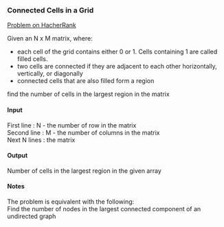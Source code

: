 ### Connected Cells in a Grid

[Problem on HacherRank](https://www.hackerrank.com/challenges/connected-cell-in-a-grid)

Given an N x M matrix, where:
- each cell of the grid contains either 0 or 1. Cells containing 1 are called filled cells.
- two cells are connected if they are adjacent to each other horizontally, vertically, or diagonally
- connected cells that are also filled form a region


find the number of cells in the largest region in the matrix

#### Input
First line : N - the number of row in the matrix  
Second line : M - the number of columns in the matrix  
Next N lines : the matrix

#### Output
Number of cells in the largest region in the given array

#### Notes
The problem is equivalent with the following:  
Find the number of nodes in the largest connected component of an undirected graph
